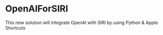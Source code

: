 # OpenAIForSIRI
This new solution will integrate OpenAI with SIRI by using Python &amp; Apple Shortcuts
